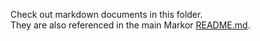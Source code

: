 Check out markdown documents in this folder.  
They are also referenced in the main Markor [README.md](../README.md#readme).
